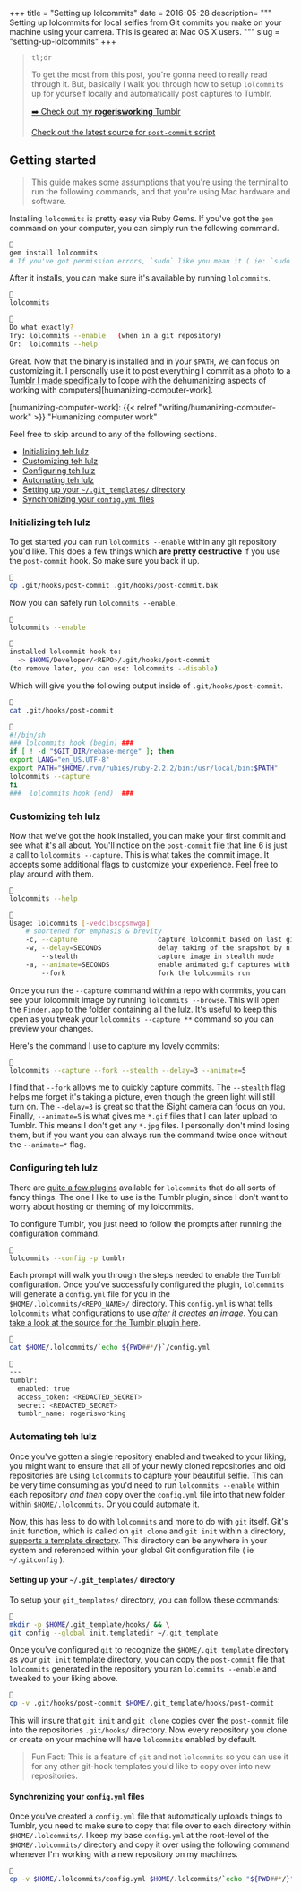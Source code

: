 +++
title = "Setting up lolcommits"
date = 2016-05-28
description= """
Setting up lolcommits for local selfies from Git commits you make on your
machine using your camera. This is geared at Mac OS X users.
"""
slug = "setting-up-lolcommits"
+++

> `tl;dr`
>
> To get the most from this post, you're gonna need to really read through it.
> But, basically I walk you through how to setup `lolcommits` up for yourself
> locally and automatically post captures to Tumblr.
>
> [➡️ Check out my **rogerisworking** Tumblr](https://rogerisworking.tumblr.com)
>
> [Check out the latest source for `post-commit` script](https://git.sr.ht/~rogeruiz/.files/tree/main/item/dot_git_template/hooks/executable_post-commit)

## Getting started

> This guide makes some assumptions that you're using the terminal to run the
> following commands, and that you're using Mac hardware and software.

Installing `lolcommits` is pretty easy via Ruby Gems. If you've got the `gem`
command on your computer, you can simply run the following command.

```sh

gem install lolcommits
# If you've got permission errors, `sudo` like you mean it ( ie: `sudo !!` )
```

After it installs, you can make sure it's available by running `lolcommits`.

```sh

lolcommits


Do what exactly?
Try: lolcommits --enable   (when in a git repository)
Or:  lolcommits --help
```

Great. Now that the binary is installed and in your `$PATH`, we can focus on
customizing it. I personally use it to post everything I commit as a photo to a
[Tumblr I made specifically][roger-is-working] to [cope with the dehumanizing
aspects of working with computers][humanizing-computer-work].

[roger-is-working]: http://rogerisworking.tumblr.com/ "Roger Is Working"

[humanizing-computer-work]: {{< relref "writing/humanizing-computer-work" >}} "Humanizing computer work"

Feel free to skip around to any of the following sections.

- [Initializing teh lulz](#initializing-teh-lulz)
- [Customizing teh lulz](#customizing-teh-lulz)
- [Configuring teh lulz](#configuring-teh-lulz)
- [Automating teh lulz](#automating-teh-lulz)
- [Setting up your `~/.git_templates/` directory](#setting-up-your-git_templates-directory)
- [Synchronizing your `config.yml` files](#synchronizing-your-configyml-files)

### Initializing teh lulz

To get started you can run `lolcommits --enable` within any git repository you'd
like. This does a few things which **are pretty destructive** if you use the
`post-commit` hook. So make sure you back it up.

```sh

cp .git/hooks/post-commit .git/hooks/post-commit.bak
```

Now you can safely run `lolcommits --enable`.

```sh

lolcommits --enable


installed lolcommit hook to:
  -> $HOME/Developer/<REPO>/.git/hooks/post-commit
(to remove later, you can use: lolcommits --disable)
```

Which will give you the following output inside of `.git/hooks/post-commit`.

```sh

cat .git/hooks/post-commit


#!/bin/sh
### lolcommits hook (begin) ###
if [ ! -d "$GIT_DIR/rebase-merge" ]; then
export LANG="en_US.UTF-8"
export PATH="$HOME/.rvm/rubies/ruby-2.2.2/bin:/usr/local/bin:$PATH"
lolcommits --capture
fi
###  lolcommits hook (end)  ###
```

### Customizing teh lulz

Now that we've got the hook installed, you can make your first commit and see
what it's all about. You'll notice on the `post-commit` file that line 6 is just
a call to `lolcommits --capture`. This is what takes the commit image. It
accepts some additional flags to customize your experience. Feel free to play
around with them.

```sh

lolcommits --help


Usage: lolcommits [-vedclbscpsmwga]
    # shortened for emphasis & brevity
    -c, --capture                    capture lolcommit based on last git commit
    -w, --delay=SECONDS              delay taking of the snapshot by n seconds
        --stealth                    capture image in stealth mode
    -a, --animate=SECONDS            enable animated gif captures with duration (seconds)
        --fork                       fork the lolcommits run
```

Once you run the `--capture` command within a repo with commits, you can see
your lolcommit image by running `lolcommits --browse`. This will open the
`Finder.app` to the folder containing all the lulz. It's useful to keep this
open as you tweak your `lolcommits --capture **` command so you can preview your
changes.

Here's the command I use to capture my lovely commits:

```sh

lolcommits --capture --fork --stealth --delay=3 --animate=5
```

I find that `--fork` allows me to quickly capture commits. The `--stealth` flag
helps me forget it's taking a picture, even though the green light will still
turn on. The `--delay=3` is great so that the iSight camera can focus on you.
Finally, `--animate=5` is what gives me `*.gif` files that I can later upload to
Tumblr. This means I don't get any `*.jpg` files. I personally don't mind losing
them, but if you want you can always run the command twice once without the
`--animate=*` flag.

### Configuring teh lulz

There are [quite a few plugins][lol-plugins] available for `lolcommits` that do
all sorts of fancy things. The one I like to use is the Tumblr plugin, since I
don't want to worry about hosting or theming of my lolcommits.

To configure Tumblr, you just need to follow the prompts after running the
configuration command.

```sh

lolcommits --config -p tumblr
```

Each prompt will walk you through the steps needed to enable the Tumblr
configuration. Once you've successfully configured the plugin, `lolcommits` will
generate a `config.yml` file for you in the `$HOME/.lolcommits/<REPO_NAME>/`
directory. This `config.yml` is what tells `lolcommits` what configurations to
use _after it creates an image_. [You can take a look at the source for the
Tumblr plugin here][lol-tumblr-src].

```sh

cat $HOME/.lolcommits/`echo ${PWD##*/}`/config.yml


---
tumblr:
  enabled: true
  access_token: <REDACTED_SECRET>
  secret: <REDACTED_SECRET>
  tumblr_name: rogerisworking
```

[lol-plugins]: https://github.com/mroth/lolcommits/wiki/Configuring-Plugins "Lolcommits Plugins"
[lol-tumblr-src]: https://github.com/mroth/lolcommits/blob/0d10e21bb72cbf1dee6ce33914b060c102b76dbf/lib/lolcommits/plugins/lol_tumblr.rb "Lolcommits Tumblr Plugin source"

### Automating teh lulz

Once you've gotten a single repository enabled and tweaked to your liking, you
might want to ensure that all of your newly cloned repositories and old
repositories are using `lolcommits` to capture your beautiful selfie. This can
be very time consuming as you'd need to run `lolcommits --enable` within each
repository _and then_ copy over the `config.yml` file into that new folder
within `$HOME/.lolcommits`. Or you could automate it.

Now, this has less to do with `lolcommits` and more to do with `git` itself.
Git's `init` function, which is called on `git clone` and `git init` within a
directory, [supports a template directory][git-scm-init-docs]. This directory
can be anywhere in your system and referenced within your global Git
configuration file ( ie `~/.gitconfig` ).

[git-scm-init-docs]: https://git-scm.com/docs/git-init#_template_directory "Git SCM `git-init` Template directory"

#### Setting up your `~/.git_templates/` directory

To setup your `git_templates/` directory, you can follow these commands:

```sh

mkdir -p $HOME/.git_template/hooks/ && \
git config --global init.templatedir ~/.git_template
```

Once you've configured `git` to recognize the `$HOME/.git_template` directory as
your `git init` template directory, you can copy the `post-commit` file that
`lolcommits` generated in the repository you ran `lolcommits --enable` and
tweaked to your liking above.

```sh

cp -v .git/hooks/post-commit $HOME/.git_template/hooks/post-commit
```

This will insure that `git init` and `git clone` copies over the `post-commit`
file into the repositories `.git/hooks/` directory. Now every repository you
clone or create on your machine will have `lolcommits` enabled by default.

> Fun Fact: This is a feature of `git` and not `lolcommits` so you can
> use it for any other git-hook templates you'd like to copy over into new
> repositories.

#### Synchronizing your `config.yml` files

Once you've created a `config.yml` file that automatically uploads things to
Tumblr, you need to make sure to copy that file over to each directory within
`$HOME/.lolcommits/`. I keep my base `config.yml` at the root-level of the
`$HOME/.lolcommits/` directory and copy it over using the following command
whenever I'm working with a new repository on my machines.

```sh

cp -v $HOME/.lolcommits/config.yml $HOME/.lolcommits/`echo "${PWD##*/}"`/config.yml
```
